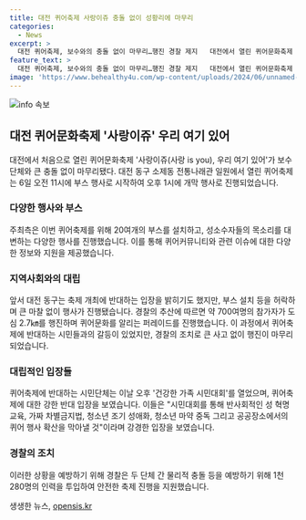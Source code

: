 ```yaml
---
title: 대전 퀴어축제 사랑이쥬 충돌 없이 성황리에 마무리
categories:
  - News
excerpt: >
  대전 퀴어축제, 보수와의 충돌 없이 마무리…행진 경찰 제지   대전에서 열린 퀴어문화축제 사랑이쥬(사랑 is you), 우리 여기 있어가 보수 단체와 큰 충돌 없이 성공적으로 마무리됐다. 6일 대전 동구 소제동 전통나래관에서 진행된 이 행사는 20여개 부스와 다양한 행사를 통해 성소수자들의 목소리를 대변했다. 경찰은 700여명의 참가자들의 행진을 제지하기 위해 1천280명의 인력을 투입했으며, 보수 성향 시민단체 역시 건강한 가족 시민대회를 열었다. 이들은 퀴어축제에 맞서 강경한 입장을 보였지만, 물리적 충돌은 방지됐다.
feature_text: >
  대전 퀴어축제, 보수와의 충돌 없이 마무리…행진 경찰 제지   대전에서 열린 퀴어문화축제 사랑이쥬(사랑 is you), 우리 여기 있어가 보수 단체와 큰 충돌 없이 성공적으로 마무리됐다. 6일 대전 동구 소제동 전통나래관에서 진행된 이 행사는 20여개 부스와 다양한 행사를 통해 성소수자들의 목소리를 대변했다. 경찰은 700여명의 참가자들의 행진을 제지하기 위해 1천280명의 인력을 투입했으며, 보수 성향 시민단체 역시 건강한 가족 시민대회를 열었다. 이들은 퀴어축제에 맞서 강경한 입장을 보였지만, 물리적 충돌은 방지됐다.
image: 'https://www.behealthy4u.com/wp-content/uploads/2024/06/unnamed-file.png'
---
```


<p><img src="https://www.behealthy4u.com/wp-content/uploads/2024/06/unnamed-file.png" alt="info 속보" /></p>

<h2 data-ke-size="size26">대전 퀴어문화축제 '사랑이쥬' 우리 여기 있어</h2>

<p data-ke-size="size16">대전에서 처음으로 열린 퀴어문화축제 '사랑이쥬(사랑 is you), 우리 여기 있어'가 보수 단체와 큰 충돌 없이 마무리됐다. 대전 동구 소제동 전통나래관 일원에서 열린 퀴어축제는 6일 오전 11시에 부스 행사로 시작하여 오후 1시에 개막 행사로 진행되었습니다. </p>

<h3>다양한 행사와 부스</h3>

<p data-ke-size="size16">주최측은 이번 퀴어축제를 위해 20여개의 부스를 설치하고, 성소수자들의 목소리를 대변하는 다양한 행사를 진행했습니다. 이를 통해 퀴어커뮤니티와 관련 이슈에 대한 다양한 정보와 지원을 제공했습니다.</p>

<h3>지역사회와의 대립</h3>

<p data-ke-size="size16">앞서 대전 동구는 축제 개최에 반대하는 입장을 밝히기도 했지만, 부스 설치 등을 허락하며 큰 마찰 없이 행사가 진행됐습니다. 경찰의 추산에 따르면 약 700여명의 참가자가 도심 2.7㎞를 행진하며 퀴어문화를 알리는 퍼레이드를 진행했습니다. 이 과정에서 퀴어축제에 반대하는 시민들과의 갈등이 있었지만, 경찰의 조치로 큰 사고 없이 행진이 마무리되었습니다.</p>

<h3>대립적인 입장들</h3>

<p data-ke-size="size16">퀴어축제에 반대하는 시민단체는 이날 오후 '건강한 가족 시민대회'를 열었으며, 퀴어축제에 대한 강한 반대 입장을 보였습니다. 이들은 "시민대회를 통해 반사회적인 성 혁명 교육, 가짜 차별금지법, 청소년 조기 성애화, 청소년 마약 중독 그리고 공공장소에서의 퀴어 행사 확산을 막아낼 것"이라며 강경한 입장을 보였습니다.</p>

<h3>경찰의 조치</h3>

<p data-ke-size="size16">이러한 상황을 예방하기 위해 경찰은 두 단체 간 물리적 충돌 등을 예방하기 위해 1천280명의 인력을 투입하여 안전한 축제 진행을 지원했습니다.</p>
생생한 뉴스, <a href="https://opensis.kr" rel="dofollow">opensis.kr</a>


